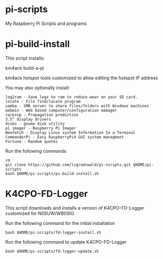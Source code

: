 # pi-scripts
My Raspberry Pi Scripts and programs

# pi-build-install
This script installs:

km4ack build-a-pi

km4ack hotspot tools customized to allow editing the hotspot IP address

You may also optionally install:

	log2ram - Save logs to ram to reduce wear on your SD card.
	locate - File find/locate program
	samba - SMB server to share files/folders with Windows machines
	webmin - Web based computer/configuration mamager
	cqrprop - Propagation prediction 
	3.5" display drivers
	disks - gnome disk utility
	pi imager - Raspberry Pi Imager
	Neofetch - Display Linux system Information In a Terminal
	CommanderPi - Easy RaspberryPi4 GUI system managment
	Fortune - Random quotes

Run the following commands

	cd
	git clone https://github.com/lcgreenwald/pi-scripts.git $HOME/pi-scripts
	bash $HOME/pi-scripts/pi-build-install.sh


# K4CPO-FD-Logger

This script downloads and installs a version of K4CPO-FD-Logger customized for N0SUW/WB0SIO.

Run the following command for the initial installation

	bash $HOME/pi-scripts/fd-logger-install.sh

Run the following command to update K4CPO-FD-Logger

	bash $HOME/pi-scripts/fd-logger-update.sh
	
